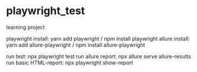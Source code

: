 # playwright_test
learning project


playwright install: yarn add playwright / npm install playwright
allure install: yarn add allure-playwright / npm install allure-playwright

run test: npx playwright test
run allure report: npx allure serve allure-results
run basic HTML-report: npx playwright show-report
